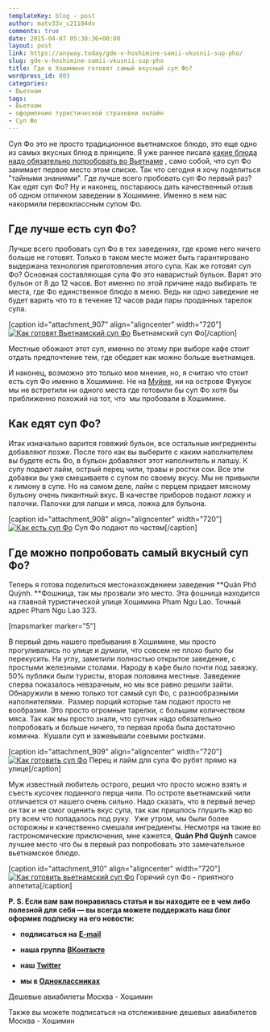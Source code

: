 ```yaml
---
templateKey: blog - post
author: matv33v_c21184dv
comments: true
date: 2015-04-07 05:30:36+00:00
layout: post
link: https://anyway.today/gde-v-hoshimine-samii-vkusnii-sup-pho/
slug: gde-v-hoshimine-samii-vkusnii-sup-pho
title: Где в Хошимине готовят самый вкусный суп Фо?
wordpress_id: 803
categories:
- Вьетнам
tags:
- Вьетнам
- оформление туристической страховки онлайн
- Суп Фо
---
```


Суп Фо это не просто традиционное вьетнамское блюдо, это еще одно из самых вкусных блюд в принципе. Я уже раннее писала [какие блюда надо обязательно попробовать во Вьетнаме](http://anyway.today/chto-poprobovat-vo-vietname/) , само собой, что суп Фо занимает первое место этом списке. Так что сегодня я хочу поделиться "тайными знаниями". Где лучше всего пробовать суп Фо первый раз?  Как едят суп Фо? Ну и наконец, постараюсь дать качественный отзыв об одном отличном заведении в Хошимине. Именно в нем нас накормили первоклассным супом Фо.




<!-- more -->





## Где лучше есть суп Фо?




Лучше всего пробовать суп Фо в тех заведениях, где кроме него ничего больше не готовят. Только в таком месте может быть гарантировано выдержана технология приготовления этого супа. Как же готовят суп Фо? Основная составляющая супа Фо это наваристый бульон. Варят это бульон от 8 до 12 часов. Вот именно по этой причине надо выбирать те места, где Фо единственное блюдо в меню. Ведь ни одно заведение не будет варить что то в течение 12 часов ради пары проданных тарелок супа.




[caption id="attachment_907" align="aligncenter" width="720"][![Как готовят Вьетнамский суп Фо](http://anyway.today/wp-content/uploads/2015/04/2014-10-26_Vietnam_0630.jpg)](http://anyway.today/wp-content/uploads/2015/04/2014-10-26_Vietnam_0630.jpg) Вьетнамский суп Фо[/caption]


Местные обожают этот суп, именно по этому при выборе кафе стоит отдать предпочтение тем, где обедает как можно больше вьетнамцев.




И наконец, возможно это только мое мнение, но, я считаю что стоит есть суп Фо именно в Хошимине. Не на [Муйне](http://anyway.today/otziv-restoran-madam-din/), ни на острове Фукуок мы не встретили ни одного места где готовили бы суп Фо хотя бы приближенно похожий на тот, что  мы пробовали в Хошимине.





## Как едят суп Фо?




Итак изначально варится говяжий бульон, все остальные ингредиенты добавляют позже. После того как вы выберите с каким наполнителем вы будете есть Фо, в бульон добавляют этот наполнитель и лапшу. К супу подают лайм, острый перец чили, травы и ростки сои. Все эти добавки вы уже смешиваете с супом по своему вкусу. Мы не привыкли к лимону в супе. Но на самом деле, лайм с перцем придает мясному бульону очень пикантный вкус. В качестве приборов подают ложку и палочки. Палочки для лапши и мяса, ложка для бульона.




[caption id="attachment_908" align="aligncenter" width="720"][![Как есть суп Фо](http://anyway.today/wp-content/uploads/2015/04/2014-11-02_Vietnam_1080.jpg)](http://anyway.today/wp-content/uploads/2015/04/2014-11-02_Vietnam_1080.jpg) Суп Фо подают по частям[/caption]


## Где можно попробовать самый вкусный суп Фо?




Теперь я готова поделиться местонахождением заведения **Quán Phở Quỳnh. **Фошница, так мы прозвали это место. Эта фошница находится на главной туристической улице Хошимина Pham Ngu Lao. Точный адрес Pham Ngu Lao 323.




[mapsmarker marker="5"]




В первый день нашего пребывания в Хошимине, мы просто прогуливались по улице и думали, что совсем не плохо было бы перекусить. На углу, заметили полностью открытое заведение, с простыми железными столами. Народу в кафе было почти под завязку.  50% публики были туристы, вторая половина местные. Заведение сперва показалось невзрачным, но мы все равно решили зайти. Обнаружили в меню только тот самый суп Фо, с разнообразными наполнителями.  Размер порций которые там подают просто не вообразим. Это просто огромные тарелки, с большим количеством мяса. Так как мы просто знали, что супчик надо обязательно попробовать и больше ничего, то первая проба была достаточно комична.  Кушали суп и зажевывали соевыми ростками.




[caption id="attachment_909" align="aligncenter" width="720"][![Как готовить суп Фо](http://anyway.today/wp-content/uploads/2015/04/2014-11-01_Vietnam_1038.jpg)](http://anyway.today/wp-content/uploads/2015/04/2014-11-01_Vietnam_1038.jpg) Перец и лайм для супа Фо рубят прямо на улице[/caption]


Муж известный любитель острого, решил что просто можно взять и съесть кусочек поданного перца чили. По остроте вьетнамский чили отличается от нашего очень сильно. Надо сказать, что в первый вечер он так и не смог оценить вкус супа, так как пришлось глушить жар во рту всем что попадалось под руку.  Уже утром, мы были более осторожны и качественно смешали ингредиенты. Несмотря на такие во гастрономические приключения, мне кажется, **Quán Phở Quỳnh** самое лучшее место что бы в первый раз попробовать это замечательное вьетнамское блюдо.




[caption id="attachment_910" align="aligncenter" width="720"][![Как готовить вьетнамский суп Фо](http://anyway.today/wp-content/uploads/2015/04/2014-10-18_Vietnam_0081.jpg)](http://anyway.today/wp-content/uploads/2015/04/2014-10-18_Vietnam_0081.jpg) Горячий суп Фо - приятного аппетита[/caption]

**P. S. Если вам вам понравилась статья и вы находите ее в чем либо полезной для себя — вы всегда можете поддержать наш блог оформив подписку на его новости:**



	
  * **подписаться на** [**E-mail**](https://feedburner.google.com/fb/a/mailverify?uri=Anywaytoday&amp;loc=en_US)

	
  * **наша группа** [**ВКонтакте**](http://vk.com/public90452188)

	
  * **наш [Twitter](https://twitter.com/TodayAnyway)**

	
  * **мы в [Одноклассниках](http://ok.ru/group/54402107244544)**


Дешевые авиабилеты Москва - Хошимин


Также вы можете подписаться на отслеживание дешевых авиабилетов Москва - Хошимин
